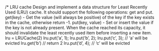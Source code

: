 /*
LRU cache
Design and implement a data structure for Least Recently Used (LRU) cache. It should support the following operations: get and put.
get(key) - Get the value (will always be positive) of the key if the key exists in the cache, otherwise return -1.
put(key, value) - Set or insert the value if the key is not already present. When the cache reached its capacity, it should invalidate the least recently used item before inserting a new item.
lru = LRUCache(2)
lru.put(‘a’, 1);
lru.put(‘b’, 2);
lru.put(‘c’, 3); // ‘a’ will be evicted
lru.get(‘b’) // return 2
lru.put(‘d’, 4); // ‘c’ will be evicted
